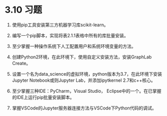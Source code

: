 # 3.10 习题

1.  使用pip工具安装第三方机器学习库scikit-learn。

2.  编写一个pip脚本，实现将表2.1.1表格中所有的库批量安装。

3.  至少掌握一种操作系统下人工配置用户和系统环境变量的方法。

4.  创建Python2环境，在此环境下，使用自定义安装方法，安装GraphLab Create。

5.  设置一个名为data_science的虚拟环境，python版本为3.7，在此环境下安装Jupyter
    Notebook或则Jupyter Lab，并添加ipytkernel 2.7和c++核心。

6.  至少掌握三种IDE：PyCharm，Visual Studio，
    Eclipse中的一个。在已掌握的IDE上运行pip批量安装脚本。

7.  掌握VSCode的Jupyter服务器连接方法与VSCode下Python代码的调试。
